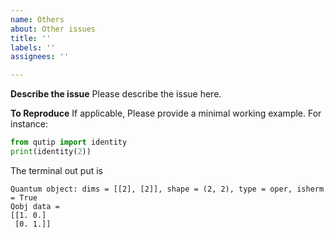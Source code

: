 ```yaml
---
name: Others
about: Other issues
title: ''
labels: ''
assignees: ''

---
```


**Describe the issue**
Please describe the issue here.

**To Reproduce**
If applicable, Please provide a minimal working example. For instance:

```python
from qutip import identity
print(identity(2))
```
The terminal out put is
```
Quantum object: dims = [[2], [2]], shape = (2, 2), type = oper, isherm = True
Qobj data =
[[1. 0.]
 [0. 1.]]
```
